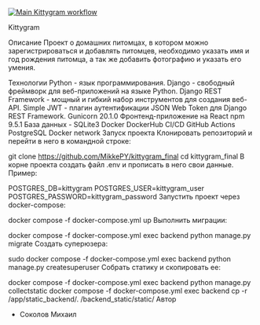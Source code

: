 [![Main Kittygram workflow](https://github.com/MikkePY/kittygram_final/actions/workflows/main.yaml/badge.svg?branch=main)](https://github.com/MikkePY/kittygram_final/actions/workflows/main.yaml)

Kittygram

Описание
Проект о домашних питомцах, в котором можно зарегистрироваться и добавлять питомцев, необходимо указать имя и год рождения питомца, а так же добавить фотографию и указать его умения.

Технологии
Python - язык программирования.
Django - свободный фреймворк для веб-приложений на языке Python.
Django REST Framework - мощный и гибкий набор инструментов для создания веб-API.
Simple JWT - плагин аутентификации JSON Web Token для Django REST Framework.
Gunicorn 20.1.0
Фронтенд-приложение на React
npm 9.5.1
База данных - SQLite3
Docker
DockerHub
CI/CD
GitHub Actions
PostgreSQL
Docker network
Запуск проекта
Клонировать репозиторий и перейти в него в командной строке:

git clone https://github.com/MikkePY/kittygram_final
cd kittygram_final
В корне проекта создать файл .env и прописать в него свои данные. Пример:

POSTGRES_DB=kittygram
POSTGRES_USER=kittygram_user
POSTGRES_PASSWORD=kittygram_password
Запустить проект через docker-compose:

docker compose -f docker-compose.yml up
Выполнить миграции:

docker compose -f docker-compose.yml exec backend python manage.py migrate
Создать суперюзера:

sudo docker compose -f docker-compose.yml exec backend python manage.py createsuperuser
Собрать статику и скопировать ее:

docker compose -f docker-compose.yml exec backend python manage.py collectstatic
docker compose -f docker-compose.yml exec backend cp -r /app/static_backend/. /backend_static/static/
Автор
- Cоколов Михаил
